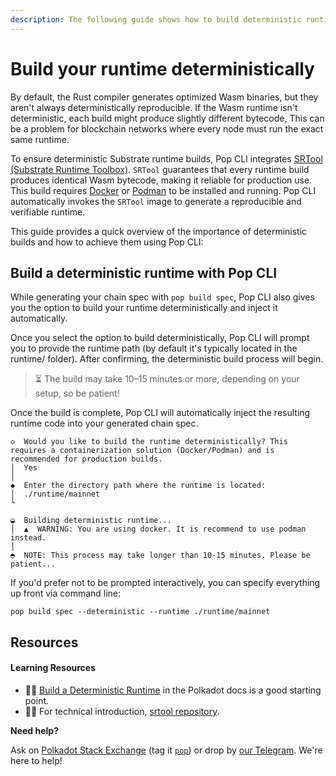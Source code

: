 ```yaml
---
description: The following guide shows how to build deterministic runtimes.
---
```


# Build your runtime deterministically

By default, the Rust compiler generates optimized Wasm binaries, but they aren't always deterministically reproducible. If the Wasm runtime isn't deterministic, each build might produce slightly different bytecode, This can be a problem for blockchain networks where every node must run the exact same runtime.

To ensure deterministic Substrate runtime builds, Pop CLI integrates [SRTool (Substrate Runtime Toolbox)](https://github.com/paritytech/srtool). `SRTool` guarantees that every runtime build produces identical Wasm bytecode, making it reliable for production use. This build requires [Docker](https://www.docker.com/) or [Podman](https://podman.io/) to be installed and running. Pop CLI automatically invokes the `SRTool` image to generate a reproducible and verifiable runtime.

This guide provides a quick overview of the importance of deterministic builds and how to achieve them using Pop CLI:

## Build a deterministic runtime with Pop CLI

While generating your chain spec with `pop build spec`, Pop CLI also gives you the option to build your runtime deterministically and inject it automatically.

Once you select the option to build deterministically, Pop CLI will prompt you to provide the runtime path (by default it's typically located in the runtime/ folder). After confirming, the deterministic build process will begin.

> ⏳ The build may take 10–15 minutes or more, depending on your setup, so be patient!

Once the build is complete, Pop CLI will automatically inject the resulting runtime code into your generated chain spec.

```
◇  Would you like to build the runtime deterministically? This requires a containerization solution (Docker/Podman) and is recommended for production builds.
│  Yes 
│
◆  Enter the directory path where the runtime is located:
│  ./runtime/mainnet 
└ 

◒  Building deterministic runtime...                    
│  ▲  WARNING: You are using docker. It is recommend to use podman instead.
│  
◓  NOTE: This process may take longer than 10-15 minutes. Please be patient...  
```

If you'd prefer not to be prompted interactively, you can specify everything up front via command line:

```
pop build spec --deterministic --runtime ./runtime/mainnet
```

## Resources

#### Learning Resources

* 🧑‍🏫 [Build a Deterministic Runtime](https://docs.polkadot.com/develop/parachains/deployment/build-deterministic-runtime/) in the Polkadot docs is a good starting point.
* 🧑‍🔧 For technical introduction, [srtool repository](https://github.com/paritytech/srtool).

**Need help?**

Ask on [Polkadot Stack Exchange](https://polkadot.stackexchange.com/) (tag it [`pop`](https://substrate.stackexchange.com/tags/pop/info)) or drop by [our Telegram](https://t.me/onpopio). We're here to help!
